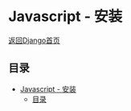 # Javascript - 安装

[返回Django首页](../django_index.md)

## 目录


- [Javascript - 安装](#javascript---安装)
  - [目录](#目录)
  



